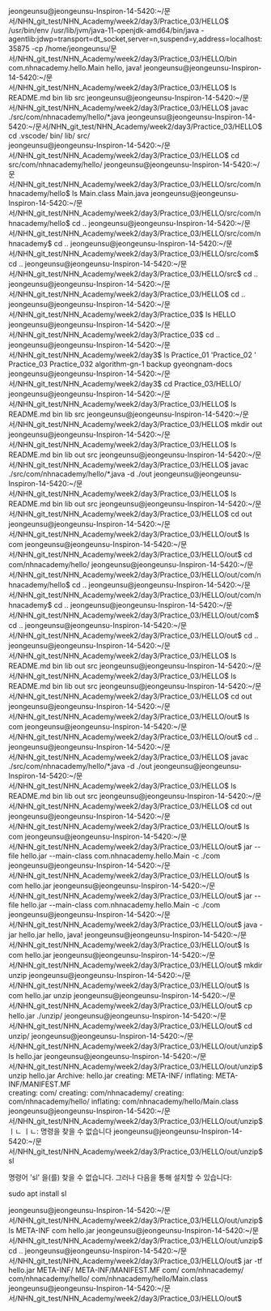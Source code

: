 jeongeunsu@jeongeunsu-Inspiron-14-5420:~/문서/NHN_git_test/NHN_Academy/week2/day3/Practice_03/HELLO$  /usr/bin/env /usr/lib/jvm/java-11-openjdk-amd64/bin/java -agentlib:jdwp=transport=dt_socket,server=n,suspend=y,address=localhost:35875 -cp /home/jeongeunsu/문서/NHN_git_test/NHN_Academy/week2/day3/Practice_03/HELLO/bin com.nhnacademy.hello.Main 
hello, java!
jeongeunsu@jeongeunsu-Inspiron-14-5420:~/문서/NHN_git_test/NHN_Academy/week2/day3/Practice_03/HELLO$ ls
README.md  bin  lib  src
jeongeunsu@jeongeunsu-Inspiron-14-5420:~/문서/NHN_git_test/NHN_Academy/week2/day3/Practice_03/HELLO$ javac ./src/com/nhnacademy/hello/*.java
jeongeunsu@jeongeunsu-Inspiron-14-5420:~/문서/NHN_git_test/NHN_Academy/week2/day3/Practice_03/HELLO$ cd 
.vscode/ bin/     lib/     src/     
jeongeunsu@jeongeunsu-Inspiron-14-5420:~/문서/NHN_git_test/NHN_Academy/week2/day3/Practice_03/HELLO$ cd src/com/nhnacademy/hello/
jeongeunsu@jeongeunsu-Inspiron-14-5420:~/문서/NHN_git_test/NHN_Academy/week2/day3/Practice_03/HELLO/src/com/nhnacademy/hello$ ls
Main.class  Main.java
jeongeunsu@jeongeunsu-Inspiron-14-5420:~/문서/NHN_git_test/NHN_Academy/week2/day3/Practice_03/HELLO/src/com/nhnacademy/hello$ cd ..
jeongeunsu@jeongeunsu-Inspiron-14-5420:~/문서/NHN_git_test/NHN_Academy/week2/day3/Practice_03/HELLO/src/com/nhnacademy$ cd ..
jeongeunsu@jeongeunsu-Inspiron-14-5420:~/문서/NHN_git_test/NHN_Academy/week2/day3/Practice_03/HELLO/src/com$ cd ..
jeongeunsu@jeongeunsu-Inspiron-14-5420:~/문서/NHN_git_test/NHN_Academy/week2/day3/Practice_03/HELLO/src$ cd ..
jeongeunsu@jeongeunsu-Inspiron-14-5420:~/문서/NHN_git_test/NHN_Academy/week2/day3/Practice_03/HELLO$  cd ..
jeongeunsu@jeongeunsu-Inspiron-14-5420:~/문서/NHN_git_test/NHN_Academy/week2/day3/Practice_03$ ls
HELLO
jeongeunsu@jeongeunsu-Inspiron-14-5420:~/문서/NHN_git_test/NHN_Academy/week2/day3/Practice_03$ cd ..
jeongeunsu@jeongeunsu-Inspiron-14-5420:~/문서/NHN_git_test/NHN_Academy/week2/day3$ ls
 Practice_01  'Practice_02 '   Practice_03   Practice_032   algorithm-gn-1   backup   gyeongnam-docs
jeongeunsu@jeongeunsu-Inspiron-14-5420:~/문서/NHN_git_test/NHN_Academy/week2/day3$ cd Practice_03/HELLO/
jeongeunsu@jeongeunsu-Inspiron-14-5420:~/문서/NHN_git_test/NHN_Academy/week2/day3/Practice_03/HELLO$ ls
README.md  bin  lib  src
jeongeunsu@jeongeunsu-Inspiron-14-5420:~/문서/NHN_git_test/NHN_Academy/week2/day3/Practice_03/HELLO$ mkdir out
jeongeunsu@jeongeunsu-Inspiron-14-5420:~/문서/NHN_git_test/NHN_Academy/week2/day3/Practice_03/HELLO$ ls
README.md  bin  lib  out  src
jeongeunsu@jeongeunsu-Inspiron-14-5420:~/문서/NHN_git_test/NHN_Academy/week2/day3/Practice_03/HELLO$ javac ./src/com/nhnacademy/hello/*.java -d ./out
jeongeunsu@jeongeunsu-Inspiron-14-5420:~/문서/NHN_git_test/NHN_Academy/week2/day3/Practice_03/HELLO$ ls
README.md  bin  lib  out  src
jeongeunsu@jeongeunsu-Inspiron-14-5420:~/문서/NHN_git_test/NHN_Academy/week2/day3/Practice_03/HELLO$ cd out
jeongeunsu@jeongeunsu-Inspiron-14-5420:~/문서/NHN_git_test/NHN_Academy/week2/day3/Practice_03/HELLO/out$ ls
com
jeongeunsu@jeongeunsu-Inspiron-14-5420:~/문서/NHN_git_test/NHN_Academy/week2/day3/Practice_03/HELLO/out$ cd com/nhnacademy/hello/
jeongeunsu@jeongeunsu-Inspiron-14-5420:~/문서/NHN_git_test/NHN_Academy/week2/day3/Practice_03/HELLO/out/com/nhnacademy/hello$ cd ..
jeongeunsu@jeongeunsu-Inspiron-14-5420:~/문서/NHN_git_test/NHN_Academy/week2/day3/Practice_03/HELLO/out/com/nhnacademy$ cd ..
jeongeunsu@jeongeunsu-Inspiron-14-5420:~/문서/NHN_git_test/NHN_Academy/week2/day3/Practice_03/HELLO/out/com$ cd ..
jeongeunsu@jeongeunsu-Inspiron-14-5420:~/문서/NHN_git_test/NHN_Academy/week2/day3/Practice_03/HELLO/out$ cd ..
jeongeunsu@jeongeunsu-Inspiron-14-5420:~/문서/NHN_git_test/NHN_Academy/week2/day3/Practice_03/HELLO$ ls
README.md  bin  lib  out  src
jeongeunsu@jeongeunsu-Inspiron-14-5420:~/문서/NHN_git_test/NHN_Academy/week2/day3/Practice_03/HELLO$ ls
README.md  bin  lib  out  src
jeongeunsu@jeongeunsu-Inspiron-14-5420:~/문서/NHN_git_test/NHN_Academy/week2/day3/Practice_03/HELLO$ cd out 
jeongeunsu@jeongeunsu-Inspiron-14-5420:~/문서/NHN_git_test/NHN_Academy/week2/day3/Practice_03/HELLO/out$ ls 
com
jeongeunsu@jeongeunsu-Inspiron-14-5420:~/문서/NHN_git_test/NHN_Academy/week2/day3/Practice_03/HELLO/out$ cd ..
jeongeunsu@jeongeunsu-Inspiron-14-5420:~/문서/NHN_git_test/NHN_Academy/week2/day3/Practice_03/HELLO$ javac ./src/com/nhnacademy/hello/*.java -d ./out
jeongeunsu@jeongeunsu-Inspiron-14-5420:~/문서/NHN_git_test/NHN_Academy/week2/day3/Practice_03/HELLO$ ls
README.md  bin  lib  out  src
jeongeunsu@jeongeunsu-Inspiron-14-5420:~/문서/NHN_git_test/NHN_Academy/week2/day3/Practice_03/HELLO$ cd out 
jeongeunsu@jeongeunsu-Inspiron-14-5420:~/문서/NHN_git_test/NHN_Academy/week2/day3/Practice_03/HELLO/out$ ls
com
jeongeunsu@jeongeunsu-Inspiron-14-5420:~/문서/NHN_git_test/NHN_Academy/week2/day3/Practice_03/HELLO/out$ jar --file hello.jar --main-class com.nhnacademy.hello.Main -c ./com
jeongeunsu@jeongeunsu-Inspiron-14-5420:~/문서/NHN_git_test/NHN_Academy/week2/day3/Practice_03/HELLO/out$ ls
com  hello.jar
jeongeunsu@jeongeunsu-Inspiron-14-5420:~/문서/NHN_git_test/NHN_Academy/week2/day3/Practice_03/HELLO/out$ jar --file hello.jar --main-class com.nhnacademy.hello.Main -c ./com
jeongeunsu@jeongeunsu-Inspiron-14-5420:~/문서/NHN_git_test/NHN_Academy/week2/day3/Practice_03/HELLO/out$ java -jar hello.jar
hello, java!
jeongeunsu@jeongeunsu-Inspiron-14-5420:~/문서/NHN_git_test/NHN_Academy/week2/day3/Practice_03/HELLO/out$ ls
com  hello.jar
jeongeunsu@jeongeunsu-Inspiron-14-5420:~/문서/NHN_git_test/NHN_Academy/week2/day3/Practice_03/HELLO/out$ mkdir unzip
jeongeunsu@jeongeunsu-Inspiron-14-5420:~/문서/NHN_git_test/NHN_Academy/week2/day3/Practice_03/HELLO/out$ ls
com  hello.jar  unzip
jeongeunsu@jeongeunsu-Inspiron-14-5420:~/문서/NHN_git_test/NHN_Academy/week2/day3/Practice_03/HELLO/out$ cp hello.jar ./unzip/
jeongeunsu@jeongeunsu-Inspiron-14-5420:~/문서/NHN_git_test/NHN_Academy/week2/day3/Practice_03/HELLO/out$ cd unzip/
jeongeunsu@jeongeunsu-Inspiron-14-5420:~/문서/NHN_git_test/NHN_Academy/week2/day3/Practice_03/HELLO/out/unzip$ ls
hello.jar
jeongeunsu@jeongeunsu-Inspiron-14-5420:~/문서/NHN_git_test/NHN_Academy/week2/day3/Practice_03/HELLO/out/unzip$ unzip hello.jar 
Archive:  hello.jar
   creating: META-INF/
  inflating: META-INF/MANIFEST.MF    
   creating: com/
   creating: com/nhnacademy/
   creating: com/nhnacademy/hello/
  inflating: com/nhnacademy/hello/Main.class  
jeongeunsu@jeongeunsu-Inspiron-14-5420:~/문서/NHN_git_test/NHN_Academy/week2/day3/Practice_03/HELLO/out/unzip$ ㅣㄴ
ㅣㄴ: 명령을 찾을 수 없습니다
jeongeunsu@jeongeunsu-Inspiron-14-5420:~/문서/NHN_git_test/NHN_Academy/week2/day3/Practice_03/HELLO/out/unzip$ sl

명령어 'sl' 을(를) 찾을 수 없습니다. 그러나 다음을 통해 설치할 수 있습니다:

sudo apt install sl

jeongeunsu@jeongeunsu-Inspiron-14-5420:~/문서/NHN_git_test/NHN_Academy/week2/day3/Practice_03/HELLO/out/unzip$ ls
META-INF  com  hello.jar
jeongeunsu@jeongeunsu-Inspiron-14-5420:~/문서/NHN_git_test/NHN_Academy/week2/day3/Practice_03/HELLO/out/unzip$ cd ..
jeongeunsu@jeongeunsu-Inspiron-14-5420:~/문서/NHN_git_test/NHN_Academy/week2/day3/Practice_03/HELLO/out$ jar -tf hello.jar
META-INF/
META-INF/MANIFEST.MF
com/
com/nhnacademy/
com/nhnacademy/hello/
com/nhnacademy/hello/Main.class
jeongeunsu@jeongeunsu-Inspiron-14-5420:~/문서/NHN_git_test/NHN_Academy/week2/day3/Practice_03/HELLO/out$ 